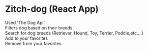 # Zitch-dog (React App)
Used 'The Dog Api' </br>
Filters dog based on their breeds  </br>
Search for dog breeds (Retriever, Hound, Toy, Terrier, Poddle,etc....) </br>
Add to your favorites </br>
Remove from your favorites </br>
